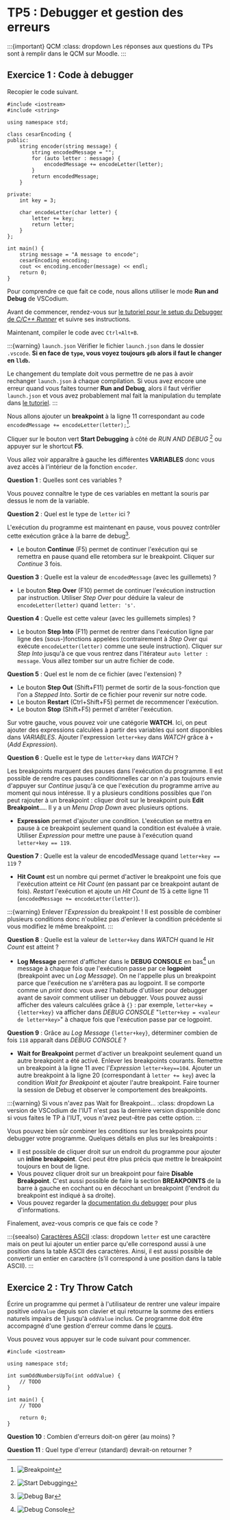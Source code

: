 # TP5 : Debugger et gestion des erreurs

:::{important} QCM
:class: dropdown
Les réponses aux questions du TPs sont à remplir dans le QCM sur Moodle.
:::

## Exercice 1 : Code à debugger

Recopier le code suivant.

```{code} cpp
#include <iostream>
#include <string>

using namespace std;

class cesarEncoding {
public:
    string encoder(string message) {
        string encodedMessage = "";
        for (auto letter : message) {
            encodedMessage += encodeLetter(letter);
        }
        return encodedMessage;
    }

private:
    int key = 3;

    char encodeLetter(char letter) {
        letter += key;
        return letter;
    }
};

int main() {
    string message = "A message to encode";
    cesarEncoding encoding;
    cout << encoding.encoder(message) << endl;
    return 0;
}
```

Pour comprendre ce que fait ce code, nous allons utiliser le mode **Run and Debug** de VSCodium.

Avant de commencer, rendez-vous sur [le tutoriel pour le setup du Debugger de *C/C++ Runner*](#vscodium-debugger) et suivre ses instructions.

Maintenant, compiler le code avec `Ctrl+Alt+B`.

:::{warning} `launch.json`
Vérifier le fichier `launch.json` dans le dossier `.vscode`. **Si en face de `type`, vous voyez toujours `gdb` alors il faut le changer en `lldb`.** 

Le changement du template doit vous permettre de ne pas à avoir rechanger `launch.json` à chaque compilation. Si vous avez encore une erreur quand vous faites tourner **Run and Debug**, alors il faut vérifier `launch.json` et vous avez probablement mal fait la manipulation du template dans [le tutoriel](#vscodium-debuuger).
:::

Nous allons ajouter un **breakpoint** à la ligne 11 correspondant au code `encodedMessage += encodeLetter(letter);`[^breakpoint].

[^breakpoint]: ![Breakpoint](../images/breakpoint.png)

Cliquer sur le bouton vert **Start Debugging** à côté de *RUN AND DEBUG* [^start_debugging] ou appuyer sur le shortcut **F5**.

[^start_debugging]: ![Start Debugging](../images/start-debugging.png)

Vous allez voir apparaître à gauche les différentes **VARIABLES** donc vous avez accès à l'intérieur de la fonction `encoder`.

**Question 1** : Quelles sont ces variables ?

Vous pouvez connaître le type de ces variables en mettant la souris par dessus le nom de la variable.

**Question 2** : Quel est le type de `letter` ici ?

L'exécution du programme est maintenant en pause, vous pouvez contrôler cette exécution grâce à la barre de debug[^debug_bar].
- Le bouton **Continue** (F5) permet de continuer l'exécution qui se remettra en pause quand elle retombera sur le breakpoint. Cliquer sur *Continue* 3 fois.

**Question 3** : Quelle est la valeur de `encodedMessage` (avec les guillemets) ?

- Le bouton **Step Over** (F10) permet de continuer l'exécution instruction par instruction. Utiliser *Step Over* pour déduire la valeur de `encodeLetter(letter)` quand `letter: 's'`. 

**Question 4** : Quelle est cette valeur (avec les guillemets simples) ?

- Le bouton **Step Into** (F11) permet de rentrer dans l'exécution ligne par ligne des (sous-)fonctions appelées (contrairement à *Step Over* qui exécute `encodeLetter(letter)` comme une seule instruction). Cliquer sur *Step Into* jusqu'à ce que vous rentrez dans l'itérateur `auto letter : message`. Vous allez tomber sur un autre fichier de code.

**Question 5** : Quel est le nom de ce fichier (avec l'extension) ?

- Le bouton **Step Out** (Shift+F11) permet de sortir de la sous-fonction que l'on a *Stepped Into*. Sortir de ce fichier pour revenir sur notre code.
- Le bouton **Restart** (Ctrl+Shift+F5) permet de recommencer l'exécution.
- Le bouton **Stop** (Shift+F5) permet d'arrêter l'exécution.

Sur votre gauche, vous pouvez voir une catégorie **WATCH**. Ici, on peut ajouter des expressions calculées à partir des variables qui sont disponibles dans *VARIABLES*. Ajouter l'expression `letter+key` dans *WATCH* grâce à `+` (*Add Expression*).

**Question 6** : Quelle est le type de `letter+key` dans *WATCH* ?

Les breakpoints marquent des pauses dans l'exécution du programme. Il est possible de rendre ces pauses conditionnelles car on n'a pas toujours envie d'appuyer sur *Continue* jusqu'à ce que l'exécution du programme arrive au moment qui nous intéresse. Il y a plusieurs conditions possibles que l'on peut rajouter à un breakpoint : cliquer droit sur le breakpoint puis **Edit Breakpoint...**. Il y a un *Menu Drop Down* avec plusieurs options.
- **Expression** permet d'ajouter une condition. L'exécution se mettra en pause à ce breakpoint seulement quand la condition est évaluée à vraie. Utiliser *Expression* pour mettre une pause à l'exécution quand `letter+key == 119`.

**Question 7** : Quelle est la valeur de encodedMessage quand `letter+key == 119` ?

- **Hit Count** est un nombre qui permet d'activer le breakpoint une fois que l'exécution atteint ce *Hit Count* (en passant par ce breakpoint autant de fois). *Restart* l'exécution et ajoute un *Hit Count* de 15 à cette ligne 11 (`encodedMessage += encodeLetter(letter)`).

:::{warning} Enlever l'*Expression* du breakpoint !
Il est possible de combiner plusieurs conditions donc n'oubliez pas d'enlever la condition précédente si vous modifiez le même breakpoint.
:::

**Question 8** : Quelle est la valeur de `letter+key` dans *WATCH* quand le *Hit Count* est atteint ?

- **Log Message** permet d'afficher dans le **DEBUG CONSOLE** en bas[^debug_console] un message à chaque fois que l'exécution passe par ce **logpoint** (breakpoint avec un *Log Message*). On ne l'appelle plus un breakpoint parce que l'exécution ne s'arrêtera pas au logpoint. Il se comporte comme un *print* donc vous avez l'habitude d'utiliser pour debugger avant de savoir comment utiliser un debugger. Vous pouvez aussi afficher des valeurs calculées grâce à `{}` : par exemple, `letter+key = {letter+key}` va afficher dans *DEBUG CONSOLE* "`letter+key = <valeur de letter+key>`" à chaque fois que l'exécution passe par ce logpoint.

**Question 9** : Grâce au *Log Message* `{letter+key}`, déterminer combien de fois `118` apparaît dans *DEBUG CONSOLE* ?

- **Wait for Breakpoint** permet d'activer un breakpoint seulement quand un autre breakpoint a été activé. Enlever les breakpoints courants. Remettre un breakpoint à la ligne 11 avec l'*Expression* `letter+key==104`. Ajouter un autre breakpoint à la ligne 20 (correspondant à `letter += key`) avec la condition *Wait for Breakpoint* et ajouter l'autre breakpoint. Faire tourner la session de Debug et observer le comportement des breakpoints.

:::{warning} Si vous n'avez pas Wait for Breakpoint...
:class: dropdown
La version de VSCodium de l'IUT n'est pas la dernière version disponible donc si vous faites le TP à l'IUT, vous n'avez peut-être pas cette option.
:::

<!-- **Question 10** : Quelle est la valeur de `letter` quand le breakpoint de la ligne 20 est activé pour la première fois ? -->

[^debug_bar]: ![Debug Bar](../images/debug-bar.png)

[^debug_console]: ![Debug Console](../images/debug-console.png)

Vous pouvez bien sûr combiner les conditions sur les breakpoints pour debugger votre programme. Quelques détails en plus sur les breakpoints :
- Il est possible de cliquer droit sur un endroit du programme pour ajouter un **inline breakpoint**. Ceci peut être plus précis que mettre le breakpoint toujours en bout de ligne.
- Vous pouvez cliquer droit sur un breakpoint pour faire **Disable Breakpoint**. C'est aussi possible de faire la section **BREAKPOINTS** de la barre à gauche en cochant ou en décochant un breakpoint (l'endroit du breakpoint est indiqué à sa droite).
- Vous pouvez regarder la [documentation du debugger](https://code.visualstudio.com/docs/editor/debugging) pour plus d'informations.

Finalement, avez-vous compris ce que fais ce code ?

:::{seealso} [Caractères ASCII](https://en.cppreference.com/w/cpp/language/ascii)
:class: dropdown
`letter` est une caractère mais on peut lui ajouter un entier parce qu'elle correspond aussi à une position dans la table ASCII des caractères. Ainsi, il est aussi possible de convertir un entier en caractère (s'il correspond à une position dans la table ASCII).
:::

## Exercice 2 : Try Throw Catch

Écrire un programme qui permet à l'utilisateur de rentrer une valeur impaire positive `oddValue` depuis son clavier et qui retourne la somme des entiers naturels impairs de 1 jusqu'à `oddValue` inclus. Ce programme doit être accompagné d'une gestion d'erreur comme dans le [cours](#cm5-dont-catch-everything).

Vous pouvez vous appuyer sur le code suivant pour commencer.

```{code} cpp
#include <iostream>

using namespace std;

int sumOddNumbersUpTo(int oddValue) {
    // TODO
}

int main() {
    // TODO
    
    return 0;
}
```

**Question 10** : Combien d'erreurs doit-on gérer (au moins) ?

**Question 11** : Quel type d'erreur (standard) devrait-on retourner ?